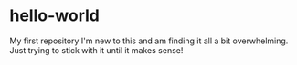 # hello-world
My first repository
I'm new to this and am finding it all a bit overwhelming.
Just trying to stick with it until it makes sense!
